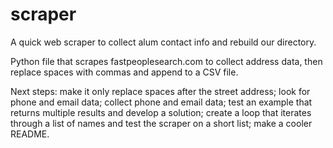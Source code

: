 # scraper
A quick web scraper to collect alum contact info and rebuild our directory.  

Python file that scrapes fastpeoplesearch.com to collect address data, then replace spaces with commas and append to a CSV file. 

Next steps: make it only replace spaces after the street address; look for phone and email data; collect phone and email data; test an example that returns multiple results and develop a solution; create a loop that iterates through a list of names and test the scraper on a short list; make a cooler README.
